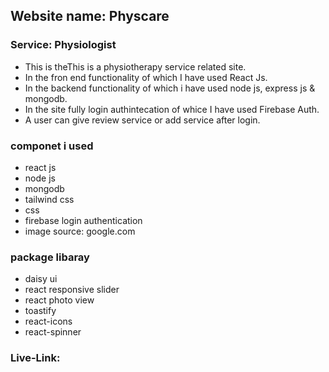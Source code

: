 ## Website name: Physcare
### Service: Physiologist
- This is theThis is a physiotherapy service related site.
- In the fron end functionality of which I have used React Js.
- In the backend functionality of which i have used node js, express js & mongodb.
- In the site fully login authintecation of whice I have used Firebase Auth.
- A user can give review service or add service after login.
### componet i used
- react js
- node js
- mongodb
- tailwind css
- css
- firebase login authentication
- image source: google.com
### package libaray
- daisy ui
- react responsive slider
- react photo view
- toastify
- react-icons
- react-spinner
### Live-Link: 



